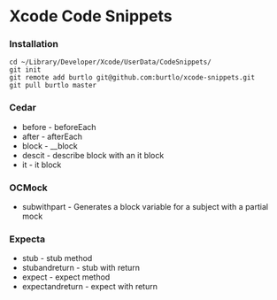 # Xcode Code Snippets

### Installation

```
cd ~/Library/Developer/Xcode/UserData/CodeSnippets/
git init
git remote add burtlo git@github.com:burtlo/xcode-snippets.git
git pull burtlo master
```

### Cedar

* before - beforeEach
* after - afterEach
* block - __block
* descit - describe block with an it block
* it - it block

### OCMock

* subwithpart - Generates a block variable for a subject with a partial mock

### Expecta

* stub - stub method
* stubandreturn - stub with return
* expect - expect method
* expectandreturn - expect with return

